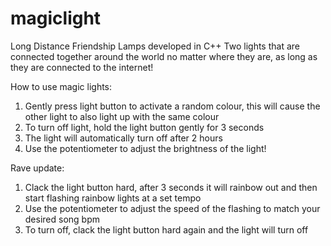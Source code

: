 # magiclight
Long Distance Friendship Lamps developed in C++
Two lights that are connected together around the world no matter where they are, as long as they are connected to the internet!

How to use magic lights:
1. Gently press light button to activate a random colour, this will cause the other light to also light up with the same colour
2. To turn off light, hold the light button gently for 3 seconds
3. The light will automatically turn off after 2 hours
4. Use the potentiometer to adjust the brightness of the light!

Rave update:
1. Clack the light button hard, after 3 seconds it will rainbow out and then start flashing rainbow lights at a set tempo
2. Use the potentiometer to adjust the speed of the flashing to match your desired song bpm
3. To turn off, clack the light button hard again and the light will turn off
